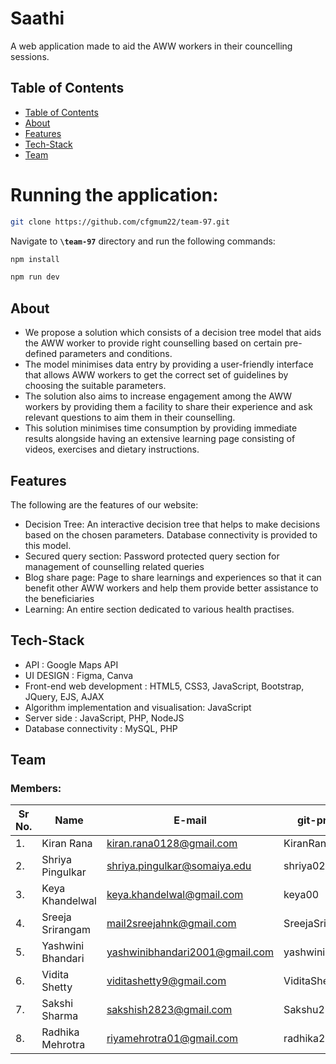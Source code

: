 # Saathi

A web application made to aid the AWW workers in their councelling sessions.

## Table of Contents
- [Table of Contents](#table-of-contents)
- [About](#about)
- [Features](#features)
- [Tech-Stack](#tech-stack)
- [Team](#team)
  
# Running the application:

```bash
git clone https://github.com/cfgmum22/team-97.git
```

Navigate to  **``` \team-97 ```** directory and run the following commands:
```bash
npm install 

npm run dev

```
## About
* We propose a solution which consists of a decision tree model that aids the AWW worker to provide right counselling based on certain pre-defined parameters and conditions.
* The model minimises data entry by providing a user-friendly interface that allows AWW workers to get the correct set of guidelines by choosing the suitable parameters. 
* The solution also aims to increase engagement among the AWW workers by providing them a facility to share their experience and ask relevant questions to aim them in their counselling.
* This solution minimises time consumption by providing immediate results alongside having an extensive learning page consisting of videos, exercises and dietary instructions. 

## Features
The following are the features of our website:
  * Decision Tree: An interactive decision tree that helps to make decisions based on the chosen parameters.
Database connectivity is provided to this model. 
  * Secured query section: Password protected query section for management of counselling related queries 
  * Blog share page: Page to share learnings and experiences so that it can benefit other AWW workers and help them provide better assistance to the beneficiaries 
  * Learning: An entire section dedicated to various health practises.
  
## Tech-Stack
* API : Google Maps API 
* UI DESIGN : Figma, Canva
* Front-end web development : HTML5, CSS3, JavaScript, Bootstrap, JQuery, EJS, AJAX
* Algorithm implementation and visualisation: JavaScript
* Server side : JavaScript, PHP, NodeJS
* Database connectivity  : MySQL, PHP


## Team


### Members:
| Sr No. | Name               | E-mail                       | git-profile     |
| -------| -------------------| -----------------------------| ----------------|
| 1.     | Kiran Rana         | kiran.rana0128@gmail.com     |  KiranRana123|
| 2.     | Shriya Pingulkar   |shriya.pingulkar@somaiya.edu  | shriya02-coder |                         
| 3.     | Keya Khandelwal    |keya.khandelwal@gmail.com     | keya00          |
| 4.     | Sreeja Srirangam   |mail2sreejahnk@gmail.com      | SreejaSrirangam |
| 5.     | Yashwini Bhandari  |yashwinibhandari2001@gmail.com| yashwini01    |
| 6.     | Vidita Shetty      | viditashetty9@gmail.com      | ViditaShetty  |
| 7.     | Sakshi Sharma      |sakshish2823@gmail.com        | Sakshu28       |
| 8.     | Radhika Mehrotra   |riyamehrotra01@gmail.com      | radhika25-byte  |


